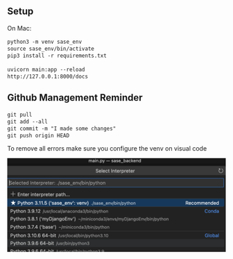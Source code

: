 
## Setup

On Mac:

```
python3 -m venv sase_env
source sase_env/bin/activate
pip3 install -r requirements.txt

uvicorn main:app --reload
http://127.0.0.1:8000/docs
```


## Github Management Reminder
```
git pull
git add --all
git commit -m "I made some changes"
git push origin HEAD
```

To remove all errors make sure you configure the venv on visual code

![](./img/2023-10-08-00-37-08.png)